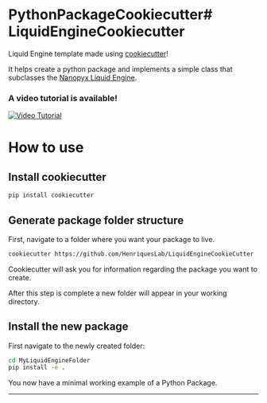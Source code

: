 # PythonPackageCookiecutter# LiquidEngineCookiecutter

Liquid Engine template made using [cookiecutter](https://cookiecutter.readthedocs.io/en/stable/)!

It helps create a python package and implements a simple class that subclasses the [Nanopyx Liquid Engine](https://github.com/HenriquesLab/NanoPyx).

### A video tutorial is available!
[![Video Tutorial](http://img.youtube.com/vi/s2SY6IlsWQI/0.jpg)](http://www.youtube.com/watch?v=s2SY6IlsWQI "How to Create a Python Package with the Liquid Engine")

# How to use

## Install cookiecutter

```bash 
pip install cookiecutter
```

## Generate package folder structure

First, navigate to a folder where you want your package to live. 

```bash
cookiecutter https://github.com/HenriquesLab/LiquidEngineCookieCutter
```

Cookiecutter will ask you for information regarding the package you want to create. 

After this step is complete a new folder will appear in your working directory. 

## Install the new package

First navigate to the newly created folder:

```bash
cd MyLiquidEngineFolder
pip install -e .
```

You now have a minimal working example of a Python Package. 

---